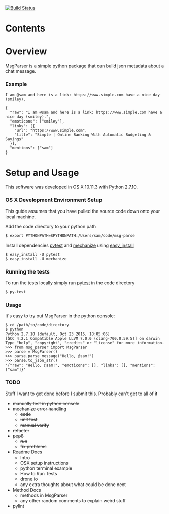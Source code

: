 [![Build Status](https://drone.io/bitbucket.org/sam_kinard/msg-parse/status.png)](https://drone.io/bitbucket.org/sam_kinard/msg-parse/latest)

# Contents

# Overview

MsgParser is a simple python package that can build json metadata about a chat message. 

### Example

    I am @sam and here is a link: https://www.simple.com have a nice day (smiley).

```
{
  "raw": "I am @sam and here is a link: https://www.simple.com have a nice day (smiley).", 
  "emoticons": ["smiley"], 
  "links": [{
    "url": "https://www.simple.com", 
    "title": "Simple | Online Banking With Automatic Budgeting & Savings"
  }],     
  "mentions": ["sam"]
}
```

# Setup and Usage

This software was developed in OS X 10.11.3 with Python 2.7.10.

### OS X Development Environment Setup

This guide assumes that you have pulled the source code down onto your local machine.

Add the code directory to your python path

    $ export PYTHONPATH=$PYTHONPATH:/Users/sam/code/msg-parse

Install dependencies [pytest](http://pytest.org/latest/) and [mechanize](http://wwwsearch.sourceforge.net/mechanize/) using [easy_install](https://pythonhosted.org/setuptools/easy_install.html)

    $ easy_install -U pytest
    $ easy_install -U mechanize

### Running the tests

To run the tests locally simply run [pytest](http://pytest.org/latest/) in the code directory

    $ py.test

### Usage

It's easy to try out MsgParser in the python console:

```
$ cd /path/to/code/directory
$ python
Python 2.7.10 (default, Oct 23 2015, 18:05:06)
[GCC 4.2.1 Compatible Apple LLVM 7.0.0 (clang-700.0.59.5)] on darwin
Type "help", "copyright", "credits" or "license" for more information.
>>> from msg_parser import MsgParser
>>> parse = MsgParser()
>>> parse.parse_message("Hello, @sam!")
>>> parse.to_json_str()
'{"raw": "Hello, @sam!", "emoticons": [], "links": [], "mentions": ["sam"]}'
```
    

### TODO
Stuff I want to get done before I submit this. Probably can't get to all of it

* ~~manually test in python console~~
* ~~mechanize error handling~~
    * ~~code~~
    * ~~unit test~~
    * ~~manual verify~~
* ~~refactor~~
* ~~pep8~~
    * ~~run~~
    * ~~fix problems~~
* Readme Docs
    * Intro
    * OSX setup instructions
    * python terminal example
    * How to Run Tests
    * drone.io
    * any extra thoughts about what could be done next
* Method Docs
    * methods in MsgParser
    * any other random comments to explain weird stuff
* pylint